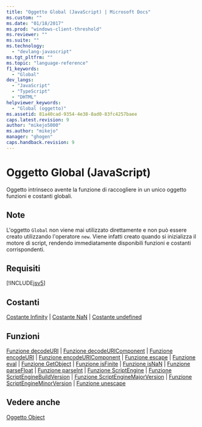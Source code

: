 ```yaml
---
title: "Oggetto Global (JavaScript) | Microsoft Docs"
ms.custom: ""
ms.date: "01/18/2017"
ms.prod: "windows-client-threshold"
ms.reviewer: ""
ms.suite: ""
ms.technology: 
  - "devlang-javascript"
ms.tgt_pltfrm: ""
ms.topic: "language-reference"
f1_keywords: 
  - "Global"
dev_langs: 
  - "JavaScript"
  - "TypeScript"
  - "DHTML"
helpviewer_keywords: 
  - "Global (oggetto)"
ms.assetid: 81a40cad-9354-4e38-8ad0-83fc4257baee
caps.latest.revision: 9
author: "mikejo5000"
ms.author: "mikejo"
manager: "ghogen"
caps.handback.revision: 9
---
```

# Oggetto Global (JavaScript)
Oggetto intrinseco avente la funzione di raccogliere in un unico oggetto funzioni e costanti globali.  
  
## Note  
 L'oggetto `Global` non viene mai utilizzato direttamente e non può essere creato utilizzando l'operatore `new`.  Viene infatti creato quando si inizializza il motore di script, rendendo immediatamente disponibili funzioni e costanti corrispondenti.  
  
## Requisiti  
 [!INCLUDE[jsv5](../../javascript/reference/includes/jsv5-md.md)]  
  
## Costanti  
 [Costante Infinity](../../javascript/reference/infinity-constant-javascript.md) &#124; [Costante NaN](../../javascript/reference/nan-constant-javascript.md) &#124; [Costante undefined](../../javascript/reference/undefined-constant-javascript.md)  
  
## Funzioni  
 [Funzione decodeURI](../../javascript/reference/decodeuri-function-javascript.md) &#124; [Funzione decodeURIComponent](../../javascript/reference/decodeuricomponent-function-javascript.md) &#124; [Funzione encodeURI](../../javascript/reference/encodeuri-function-javascript.md) &#124; [Funzione encodeURIComponent](../../javascript/reference/encodeuricomponent-function-javascript.md) &#124; [Funzione escape](../../javascript/reference/escape-function-javascript.md) &#124; [Funzione eval](../../javascript/reference/eval-function-javascript.md) &#124; [Funzione GetObject](../../javascript/reference/getobject-function-javascript.md) &#124; [Funzione isFinite](../../javascript/reference/isfinite-function-javascript.md) &#124; [Funzione isNaN](../../javascript/reference/isnan-function-javascript.md) &#124; [Funzione parseFloat](../../javascript/reference/parsefloat-function-javascript.md) &#124; [Funzione parseInt](../../javascript/reference/parseint-function-javascript.md) &#124; [Funzione ScriptEngine](../../javascript/reference/scriptengine-function-javascript.md) &#124; [Funzione ScriptEngineBuildVersion](../../javascript/reference/scriptenginebuildversion-function-javascript.md) &#124; [Funzione ScriptEngineMajorVersion](../../javascript/reference/scriptenginemajorversion-function-javascript.md) &#124; [Funzione ScriptEngineMinorVersion](../../javascript/reference/scriptengineminorversion-function-javascript.md) &#124; [Funzione unescape](../../javascript/reference/unescape-function-javascript.md)  
  
## Vedere anche  
 [Oggetto Object](../../javascript/reference/object-object-javascript.md)